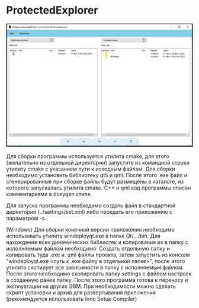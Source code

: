 # ProtectedExplorer
<img src="https://github.com/Lujker/ProtectedExplorer/blob/main/icons/screenshot.PNG"/>

Для сборки программы используется утилита cmake, для этого (желательно из отдельной директории) 
запустите из командной строки утилиту cmake с указанием пути к исходным файлам. 
Для сборки необходимо установить библиотеку qt5 и qml. После этого .exe файл и сгенерированные 
при сборке файлы будут размещены в каталоге, из которого запускалась утилита cmake.
C++ и qml код программы описан комментариями в doxygen стиле.

Для запуска программы необходимо создать файл в стандартной директории (../settings/set.xml) 
либо передать его приложению с параметром -s.

(Windows)
Для сборки конечной версии приложения необходимо использовать утилиту windeployqt.exe в папке Qt/.../bin.
Для нахождение всех динамических библиотек и копирования их в папку с исполняемым файлом необходимо:
Создать отдельную папку и копировать туда .exe и. qml файлы проекта, затем запустить из консоли
"windeployqt.exe <путь к .exe файлу в отдельной папке>", после этого утилита скопирует все зависимости 
в папку с исполняемым файлом. После этого необходимо скопировать папку settings с файлом настроек в 
созданную ранее папку. После этого программа готова к переносу и эксплуатации на других ЭВМ. При необходимости можно
сделать скрипт установки и архив для развертывания приложения (рекомендуется использовать Inno Setup Compiler)
